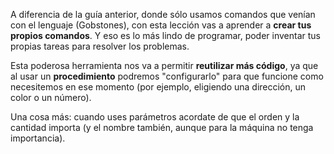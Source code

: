 A diferencia de la guía anterior, donde sólo usamos comandos que venían con el lenguaje (Gobstones), con esta lección vas a aprender a **crear tus propios comandos**. Y eso es lo más lindo de programar, poder inventar tus propias tareas para resolver los problemas. 

Esta poderosa herramienta nos va a permitir **reutilizar más código**, ya que al usar un **procedimiento** podremos "configurarlo" para que funcione como necesitemos en ese momento (por ejemplo, eligiendo una dirección, un color o un número). 

Una cosa más: cuando uses parámetros acordate de que el orden y la cantidad importa (y el nombre también, aunque para la máquina no tenga importancia).